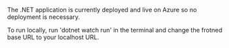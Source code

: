The .NET application is currently deployed and live on Azure so no deployment is necessary.

To run locally, run 'dotnet watch run' in the terminal and change the frotned base URL to your localhost URL.
